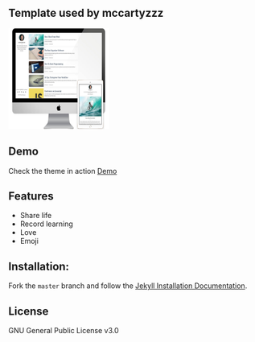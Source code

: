 ## Template used by mccartyzzz

<img src="https://github.com/artemsheludko/flexible-jekyll/blob/master/assets/img/promo-img.jpg" width="200" height="200" /></br>

## Demo

Check the theme in action [Demo](https://artemsheludko.github.io/flexible-jekyll/)

## Features

- Share life
- Record learning
- Love
- Emoji

## Installation:

Fork the ``master`` branch and follow the [Jekyll Installation Documentation](https://jekyllrb.com/docs/installation/).

## License

GNU General Public License v3.0
